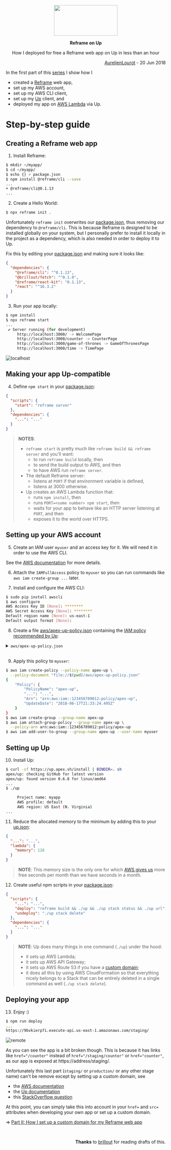 <p align="center">
  <a href="https://github.com/AurelienLourot/reframe-on-up">
    <img src="https://rawgit.com/AurelienLourot/reframe-on-up/master/readme_assets/reframe-on-up.jpg"
         width="200" height="96">
  </a>
</p>
<p align="center">
  <b>Reframe on Up</b>
</p>
<p align="center">
  How I deployed for free a Reframe web app on Up in less than an hour
</p>
<p align="right">
  <a href="https://github.com/AurelienLourot">AurelienLourot</a> - 20 Jun 2018
</p>

In the first part of this [series](../readme.md) I show how I

* created a [Reframe](https://github.com/reframejs/reframe) web app,
* set up my AWS account,
* set up my AWS CLI client,
* set up my [Up](https://up.docs.apex.sh/) client, and
* deployed my app on [AWS Lambda](https://docs.aws.amazon.com/lambda/latest/dg/welcome.html) via
  Up.

# Step-by-step guide

## Creating a Reframe web app

1. Install Reframe:

```bash
$ mkdir ~/myapp/
$ cd ~/myapp/
$ echo {} > package.json
$ npm install @reframe/cli --save
...
+ @reframe/cli@0.1.13
...
```

2. Create a Hello World:

```bash
$ npx reframe init .
```

Unfortunately `reframe init` overwrites our [package.json](package.json), thus removing our
dependency to `@reframe/cli`. This is because Reframe is designed to be installed globally on your
system, but I personally prefer to install it locally in the project as a dependency, which is also
needed in order to deploy it to Up.

Fix this by editing your [package.json](package.json) and making sure it looks like:

```json
{
  "dependencies": {
    "@reframe/cli": "^0.1.13",
    "@brillout/fetch": "^0.1.0",
    "@reframe/react-kit": "0.1.13",
    "react": "^16.3.2"
  }
}
```

3. Run your app locally:

```bash
$ npm install
$ npx reframe start
...
 ✔ Server running (for development)
     http://localhost:3000/ -> WelcomePage
     http://localhost:3000/counter -> CounterPage
     http://localhost:3000/game-of-thrones -> GameOfThronesPage
     http://localhost:3000/time -> TimePage
```

![localhost](readme_assets/localhost.png)

## Making your app Up-compatible

4. Define `npm start` in your [package.json](package.json):

```json
{
  "scripts": {
    "start": "reframe server"
  },
  "dependencies": {
    "...": "..."
  }
}
```

> **NOTES**:
>
> * `reframe start` is pretty much like `reframe build && reframe server` and you'll want:
>   * to run `reframe build` locally, then
>   * to send the build output to AWS, and then
>   * to have AWS run `reframe server`.
> * The default Reframe server:
>   * listens at `PORT` if that environment variable is defined,
>   * listens at 3000 otherwise.
> * Up creates an AWS Lambda function that:
>   * runs `npm install`, then
>   * runs `PORT=<some number> npm start`, then
>   * waits for your app to behave like an HTTP server listening at `PORT`, and then
>   * exposes it to the world over HTTPS.

## Setting up your AWS account

5. Create an IAM user `myuser` and an access key for it. We will need it in order to use the AWS
   CLI.

See the
[AWS documentation](https://docs.aws.amazon.com/cli/latest/userguide/cli-chap-getting-started.html)
for more details.

6. Attach the `IAMFullAccess` policy to `myuser` so you can run commands like
   `aws iam create-group ...` later.

7. Install and configure the AWS CLI:

```bash
$ sudo pip install awscli
$ aws configure
AWS Access Key ID [None]: ********
AWS Secret Access Key [None]: ********
Default region name [None]: us-east-1
Default output format [None]:
```

8. Create a file [aws/apex-up-policy.json](aws/apex-up-policy.json) containing the
   [IAM policy recommended by Up](https://up.docs.apex.sh/#aws_credentials.iam_policy_for_up_cli):

<details>
  <summary>
    <code>aws/apex-up-policy.json</code>
  </summary>
  <br/>
  <div class="highlight highlight-source-json">
    <pre>
{
    "Version": "2012-10-17",
    "Statement": [
        {
            "Effect": "Allow",
            "Action": [
                "acm:*",
                "cloudformation:Create*",
                "cloudformation:Delete*",
                "cloudformation:Describe*",
                "cloudformation:ExecuteChangeSet",
                "cloudformation:Update*",
                "cloudfront:*",
                "cloudwatch:*",
                "ec2:*",
                "ecs:*",
                "events:*",
                "iam:AttachRolePolicy",
                "iam:CreatePolicy",
                "iam:CreateRole",
                "iam:DeleteRole",
                "iam:DeleteRolePolicy",
                "iam:GetRole",
                "iam:PassRole",
                "iam:PutRolePolicy",
                "lambda:AddPermission",
                "lambda:Create*",
                "lambda:Delete*",
                "lambda:Get*",
                "lambda:InvokeFunction",
                "lambda:List*",
                "lambda:RemovePermission",
                "lambda:Update*",
                "logs:Create*",
                "logs:Describe*",
                "logs:FilterLogEvents",
                "logs:Put*",
                "logs:Test*",
                "route53:*",
                "route53domains:*",
                "s3:*",
                "ssm:*",
                "sns:*"
            ],
            "Resource": "*"
        },
        {
            "Effect": "Allow",
            "Action": "apigateway:*",
            "Resource": "arn:aws:apigateway:*::/*"
        }
    ]
}</pre>
  </div>
</details>
<br/>

9. Apply this policy to `myuser`:

```bash
$ aws iam create-policy --policy-name apex-up \
  --policy-document "file://$(pwd)/aws/apex-up-policy.json"
{
    "Policy": {
        "PolicyName": "apex-up", 
        "...": "...", 
        "Arn": "arn:aws:iam::123456789012:policy/apex-up", 
        "UpdateDate": "2018-06-17T21:33:24.495Z"
    }
}
$ aws iam create-group --group-name apex-up
$ aws iam attach-group-policy --group-name apex-up \
  --policy-arn arn:aws:iam::123456789012:policy/apex-up
$ aws iam add-user-to-group --group-name apex-up --user-name myuser
```

## Setting up Up

10. Install Up:

```bash
$ curl -sf https://up.apex.sh/install | BINDIR=. sh
apex/up: checking GitHub for latest version
apex/up: found version 0.6.8 for linux/amd64
...
$ ./up

     Project name: myapp
     AWS profile: default
     AWS region: US East (N. Virginia)
...
```

11. Reduce the allocated memory to the minimum by adding this to your [up.json](up.json):

```json
{
  "...": "...",
  "lambda": {
    "memory": 128
  }
}
```

> **NOTE**: This memory size is the only one for which
> [AWS gives us](https://aws.amazon.com/lambda/pricing/) more free seconds per month than we have
> seconds in a month.

12. Create useful npm scripts in your [package.json](package.json):

```json
{
  "scripts": {
    "...": "...",
    "deploy": "reframe build && ./up && ./up stack status && ./up url",
    "undeploy": "./up stack delete"
  },
  "dependencies": {
    "...": "..."
  }
}
```

> **NOTE**: Up does many things in one command (`./up`) under the hood:
>
> * it sets up AWS Lambda;
> * it sets up AWS API Gateway;
> * it sets up AWS Route 53 if you have a [custom domain](../02-custom-domain/);
> * it does all this by using AWS CloudFormation so that everything nicely belongs to a Stack that
>   can be entirely deleted in a single command as well (`./up stack delete`).

## Deploying your app

13. Enjoy :)

```bash
$ npm run deploy
...
https://9bvkierp7i.execute-api.us-east-1.amazonaws.com/staging/
```

![remote](readme_assets/remote.png)

As you can see the app is a bit broken though. This is because it has links like `href="/counter"`
instead of `href="/staging/counter"` or `href="counter"`, as our app is exposed at
https://address/staging/.

Unfortunately this last part (`staging/` or `production/` or any other stage name) can't be remove
except by setting up a custom domain, see

* the [AWS documentation](https://docs.aws.amazon.com/apigateway/latest/developerguide/how-to-custom-domains.html)
* the [Up documentation](https://up.docs.apex.sh/#faq)
* this [StackOverflow question](https://stackoverflow.com/a/39540844/1855917)

At this point, you can simply take this into account in your `href=` and `src=` attributes when
developing your own app or set up a custom domain.

⇒ [Part II: How I set up a custom domain for my Reframe web app](../02-custom-domain/)

<br/>
<p align="right">
  <b>Thanks</b> to <a href="https://github.com/brillout">brillout</a> for reading drafts of this.
</p>
